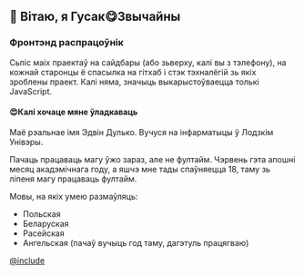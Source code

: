 ## 👋 Вітаю, я Гусак😋Звычайны
### Фронтэнд распрацоўнік

Сьпіс маіх праектаў на сайдбары (або зьверху, калі вы з тэлефону),
на кожнай старонцы ё спасылка на гітхаб
і стэк тэхналёгій зь якіх зроблены праект.
Калі няма, значыць выкарыстоўваецца толькі JavaScript.

#### 😍Калі хочаце мяне ўладкаваць

Маё рэальнае імя Эдвін Дулько. Вучуся на інфарматыцы
ў Лодзкім Унівэры.

Пачаць працаваць магу ўжо зараз, але не фултайм.
Чэрвень гэта апошні месяц акадэмічнага году,
а яшчэ мне тады спаўняецца 18, таму зь ліпеня магу працаваць фултайм.

Мовы, на якіх умею размаўляць:
- Польская
- Беларуская
- Расейская
- Ангельская (пачаў вучыць год таму, дагэтуль працягваю)

[@include](../index.md)